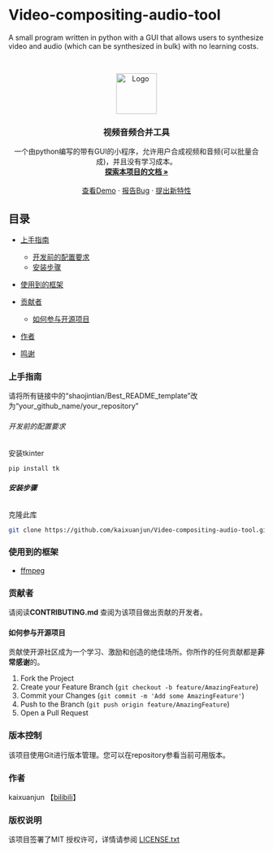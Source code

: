 # Video-compositing-audio-tool

A small program written in python with a GUI that allows users to synthesize video and audio (which can be synthesized in bulk) with no learning costs.

<!-- PROJECT SHIELDS -->

<!-- PROJECT LOGO -->
<br />

<p align="center">
    <img src="https://ffmpeg.org/favicon.ico" alt="Logo" width="80" height="80">
  </a>

  <h3 align="center">视频音频合并工具</h3>
  <p align="center">
    一个由python编写的带有GUI的小程序，允许用户合成视频和音频(可以批量合成)，并且没有学习成本。
    <br />
    <a href="https://github.com/kaixuanjun/Video-compositing-audio-tool/tree/main"><strong>探索本项目的文档 »</strong></a>
    <br />
    <br />
    <a href="https://github.com/shaojintian/Best_README_template">查看Demo</a>
    ·
    <a href="https://github.com/kaixuanjun/Video-compositing-audio-tool/issues">报告Bug</a>
    ·
    <a href="https://github.com/kaixuanjun/Video-compositing-audio-tool/issues">提出新特性</a>
  </p>

</p>
 
## 目录

- [上手指南](#上手指南)
  - [开发前的配置要求](#开发前的配置要求)
  - [安装步骤](#安装步骤)
- [使用到的框架](#使用到的框架)
- [贡献者](#贡献者)
  - [如何参与开源项目](#如何参与开源项目)

- [作者](#作者)
- [鸣谢](#鸣谢)

### 上手指南

请将所有链接中的“shaojintian/Best_README_template”改为“your_github_name/your_repository”



###### 开发前的配置要求

安装tkinter
```sh
pip install tk
```

###### **安装步骤**

克隆此库
```sh
git clone https://github.com/kaixuanjun/Video-compositing-audio-tool.git
```

### 使用到的框架

- [ffmpeg](https://ffmpeg.org/)

### 贡献者

请阅读**CONTRIBUTING.md** 查阅为该项目做出贡献的开发者。

#### 如何参与开源项目

贡献使开源社区成为一个学习、激励和创造的绝佳场所。你所作的任何贡献都是**非常感谢**的。


1. Fork the Project
2. Create your Feature Branch (`git checkout -b feature/AmazingFeature`)
3. Commit your Changes (`git commit -m 'Add some AmazingFeature'`)
4. Push to the Branch (`git push origin feature/AmazingFeature`)
5. Open a Pull Request



### 版本控制

该项目使用Git进行版本管理。您可以在repository参看当前可用版本。

### 作者
kaixuanjun 【[bilibili](https://space.bilibili.com/486362471)】

### 版权说明

该项目签署了MIT 授权许可，详情请参阅 [LICENSE.txt](https://github.com/kaixuanjun/Video-compositing-audio-tool/LICENSE.txt)




